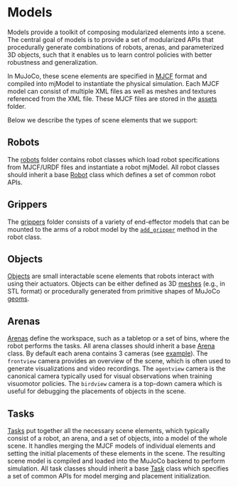 Models
======

Models provide a toolkit of composing modularized elements into a scene. The central goal of models is to provide a set of modularized APIs that procedurally generate combinations of robots, arenas, and parameterized 3D objects, such that it enables us to learn control policies with better robustness and generalization.

In MuJoCo, these scene elements are specified in [MJCF](http://mujoco.org/book/modeling.html#Summary) format and compiled into mjModel to instantiate the physical simulation. Each MJCF model can consist of multiple XML files as well as meshes and textures referenced from the XML file. These MJCF files are stored in the [assets](assets) folder. 

Below we describe the types of scene elements that we support:

Robots
------
The [robots](robots) folder contains robot classes which load robot specifications from MJCF/URDF files and instantiate a robot mjModel. All robot classes should inherit a base [Robot](robots/robot.py) class which defines a set of common robot APIs.

Grippers
--------
The [grippers](grippers) folder consists of a variety of end-effector models that can be mounted to the arms of a robot model by the [`add_gripper`](https://github.com/StanfordVL/MujocoManipulation/blob/refactor4readme/RoboticsSuite/models/robots/robot.py#L20) method in the robot class.

Objects
-------
[Objects](objects) are small interactable scene elements that robots interact with using their actuators. Objects can be either defined as 3D [meshes](http://mujoco.org/book/modeling.html#mesh) (e.g., in STL format) or procedurally generated from primitive shapes of MuJoCo [geoms](http://mujoco.org/book/modeling.html#geom). 

Arenas
------
[Arenas](arenas) define the workspace, such as a tabletop or a set of bins, where the robot performs the tasks. All arena classes should inherit a base [Arena](arenas/arena.py) class. By default each arena contains 3 cameras (see [example](assets/arenas/empty_arena.xml)). The `frontview` camera provides an overview of the scene, which is often used to generate visualizations and video recordings. The `agentview` camera is the canonical camera typically used for visual observations when training visuomotor policies. The `birdview` camera is a top-down camera which is useful for debugging the placements of objects in the scene.

Tasks
-----
[Tasks](tasks) put together all the necessary scene elements, which typically consist of a robot, an arena, and a set of objects, into a model of the whole scene. It handles merging the MJCF models of individual elements and setting the initial placements of these elements in the scene. The resulting scene model is compiled and loaded into the MuJoCo backend to perform simulation. All task classes should inherit a base [Task](tasks/task.py) class which specifies a set of common APIs for model merging and placement initialization.
